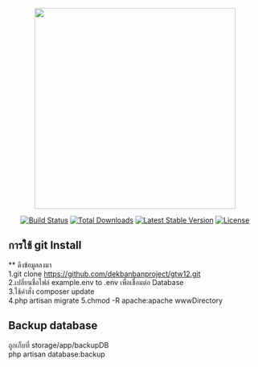 <p align="center"><a href="https://laravel.com" target="_blank"><img src="https://raw.githubusercontent.com/laravel/art/master/logo-lockup/5%20SVG/2%20CMYK/1%20Full%20Color/laravel-logolockup-cmyk-red.svg" width="400"></a></p>

<p align="center">
<a href="https://travis-ci.org/laravel/framework"><img src="https://travis-ci.org/laravel/framework.svg" alt="Build Status"></a>
<a href="https://packagist.org/packages/laravel/framework"><img src="https://img.shields.io/packagist/dt/laravel/framework" alt="Total Downloads"></a>
<a href="https://packagist.org/packages/laravel/framework"><img src="https://img.shields.io/packagist/v/laravel/framework" alt="Latest Stable Version"></a>
<a href="https://packagist.org/packages/laravel/framework"><img src="https://img.shields.io/packagist/l/laravel/framework" alt="License"></a>
</p>



## การใช้ git Install
** ดึงข้อมูลลงมา<br/>
1.git clone https://github.com/dekbanbanproject/gtw12.git
<br/>
2.เปลี่ยนชื่อไฟล์ example.env to .env เพื่อเชื่อมต่อ Database
<br/>
3.ใช้คำสั่ง composer update
<br/>
4.php artisan migrate
5.chmod -R apache:apache wwwDirectory

## Backup database 
ถูกเก็บที่ storage/app/backupDB
<br />
php artisan database:backup



